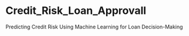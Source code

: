 # Credit_Risk_Loan_Approvall
Predicting Credit Risk Using Machine Learning for Loan Decision-Making
